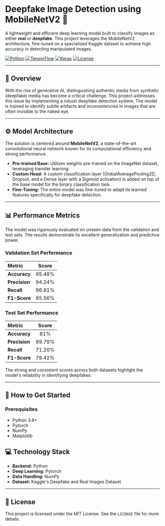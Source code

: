 
# Deepfake Image Detection using MobileNetV2 🤖

A lightweight and efficient deep learning model built to classify images as either **real** or **deepfake**. This project leverages the MobileNetV2 architecture, fine-tuned on a specialized Kaggle dataset to achieve high accuracy in detecting manipulated images.

[![Python](https://img.shields.io/badge/Python-3.8%2B-blue.svg)](https://www.python.org/downloads/)
[![TensorFlow](https://img.shields.io/badge/TensorFlow-2.x-orange.svg)](https://www.tensorflow.org/)
[![Keras](https://img.shields.io/badge/Keras-2.x-red.svg)](https://keras.io/)
[![License](https://img.shields.io/badge/License-MIT-green.svg)](https://opensource.org/licenses/MIT)

---

## 📜 Overview

With the rise of generative AI, distinguishing authentic media from synthetic (deepfake) media has become a critical challenge. This project addresses this issue by implementing a robust deepfake detection system. The model is trained to identify subtle artifacts and inconsistencies in images that are often invisible to the naked eye.



---

## ⚙️ Model Architecture

The solution is centered around **MobileNetV2**, a state-of-the-art convolutional neural network known for its computational efficiency and strong performance.

* **Pre-trained Base:** Utilizes weights pre-trained on the ImageNet dataset, leveraging transfer learning.
* **Custom Head:** A custom classification layer (GlobalAveragePooling2D, Dropout, and a Dense layer with a Sigmoid activation) is added on top of the base model for the binary classification task.
* **Fine-Tuning:** The entire model was fine-tuned to adapt its learned features specifically for deepfake detection.

---

## 📊 Performance Metrics

The model was rigorously evaluated on unseen data from the validation and test sets. The results demonstrate its excellent generalization and predictive power.

### Validation Set Performance

| Metric | Score |
| :--- | :---: |
| **Accuracy** | 95.48% |
| **Precision** | 94.24% |
| **Recall** | 96.91% |
| **F1-Score** | 95.56% |

### Test Set Performance

| Metric | Score |
| :--- | :---: |
| **Accuracy** | 81% |
| **Precision** | 89.79% |
| **Recall** | 71.20% |
| **F1-Score** | 79.42% |

The strong and consistent scores across both datasets highlight the model's reliability in identifying deepfakes.

---

## 🚀 How to Get Started

### Prerequisites

* Python 3.8+
* Pytorch
* NumPy
* Matplotlib



## 💻 Technology Stack

* **Backend:** Python
* **Deep Learning:** Pytorch
* **Data Handling:**  NumPy
* **Dataset:** Kaggle's Deepfake and Real Images Dataset

---

## 📄 License

This project is licensed under the MIT License. See the `LICENSE` file for more details.

